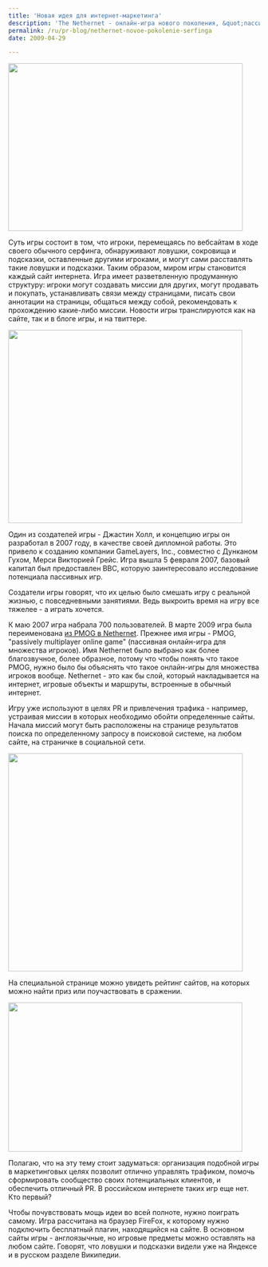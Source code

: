 ```yaml
---
title: 'Новая идея для интернет-маркетинга'
description: 'The Nethernet - онлайн-игра нового поколения, &quot;пассивная&quot; игра. Ее принцип - игровое пространство, встраиваемое в панель навигации.'
permalink: /ru/pr-blog/nethernet-novoe-pokolenie-serfinga
date: 2009-04-29

---
```


<img src="{{ site.assets }}/upload/netherland.jpg" alt="" class="post__img" width="470" height="336">

Суть игры состоит в том, что игроки, перемещаясь по вебсайтам в ходе своего обычного серфинга, обнаруживают ловушки, сокровища и подсказки, оставленные другими игроками, и могут сами расставлять такие ловушки и подсказки. Таким образом, миром игры становится каждый  сайт  интернета. Игра имеет разветвленную продуманную структуру: игроки могут создавать миссии для других, могут продавать и покупать, устанавливать связи между страницами, писать свои аннотации на страницы, общаться между собой, рекомендовать к прохождению какие-либо миссии. Новости игры транслируются как на сайте, так и в блоге игры, и на твиттере.

<img src="{{ site.assets }}/upload/nether3.jpg" alt="" class="post__img" width="469" height="387">

Один из создателей игры - Джастин Холл, и концепцию игры он разработал в 2007 году, в качестве своей дипломной работы. Это привело к созданию компании GameLayers, Inc., совместно с Дунканом Гухом, Мерси Викторией Грейс.  Игра вышла 5 февраля 2007, базовый капитал был предоставлен BBC, которую заинтересовало исследование потенциала пассивных игр.

Создатели игры говорят, что их целью было смешать игру с реальной жизнью, с повседневными занятиями. Ведь выкроить время на игру все тяжелее - а играть хочется.

К маю 2007 игра набрала 700 пользователей. В марте 2009 игра была переименована <a href="http://news.thenethernet.com/2009/03/04/the-future-of-pmog-is-the-nethernet/">из PMOG в Nethernet</a>. Прежнее имя игры - PMOG, "passively multiplayer online game" (пассивная онлайн-игра для множества игроков). Имя Nethernet было выбрано как более благозвучное, более образное, потому что чтобы понять что такое PMOG, нужно было бы объяснять что такое онлайн-игры для множества игроков вообще. Nethernet - это как бы слой, который накладывается на интернет, игровые объекты и маршруты, встроенные в обычный интернет.

Игру уже используют в целях PR и привлечения трафика - например, устраивая миссии в которых необходимо обойти определенные сайты. Начала миссий могут быть расположены на странице результатов поиска по определенному запросу в поисковой системе, на любом сайте, на страничке в социальной сети.

<img src="{{ site.assets }}/upload/netherlands2.jpg" alt="" class="post__img" width="470" height="437">

На специальной странице можно увидеть рейтинг сайтов, на которых можно найти приз или поучаствовать в сражении.

<img src="{{ site.assets }}/upload/linx.jpg" alt="" class="post__img" width="469" height="299">

Полагаю, что на эту тему стоит задуматься: организация подобной игры в маркетинговых целях позволит отлично управлять трафиком, помочь сформировать сообщество своих потенциальных клиентов, и обеспечить отличный PR. В российском интернете таких игр еще нет. Кто первый?

Чтобы почувствовать мощь идеи во всей полноте, нужно поиграть самому.  Игра рассчитана на браузер FireFox, к которому нужно подключить бесплатный плагин, находящийся на сайте. В основном сайты игры - англоязычные, но игровые предметы можно оставлять на любом сайте. Говорят, что ловушки и подсказки видели уже на Яндексе и в русском разделе Википедии.

